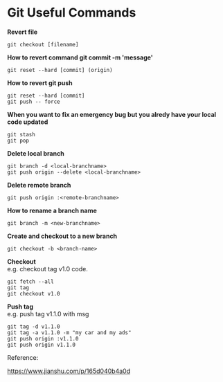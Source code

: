 # Git Useful Commands

**Revert file**  
```
git checkout [filename]
```

**How to revert command git commit -m 'message'**  
```
git reset --hard [commit] (origin)
```

**How to revert git push**  
```
git reset --hard [commit]
git push -- force
```

**When you want to fix an emergency bug but you alredy have your local code updated**  
```
git stash
git pop
```

**Delete local branch**  
```
git branch -d <local-branchname>
git push origin --delete <local-branchname>
```

**Delete remote branch**  
```
git push origin :<remote-branchname>
```

**How to rename a branch name**  
```
git branch -m <new-branchname>
```

**Create and checkout to a new branch**  
```
git checkout -b <branch-name>
```

**Checkout**  
e.g. checkout tag v1.0 code.
```
git fetch --all
git tag
git checkout v1.0
```

**Push tag**  
e.g. push tag v1.1.0 with msg 
```
git tag -d v1.1.0
git tag -a v1.1.0 -m "my car and my ads"
git push origin :v1.1.0
git push origin v1.1.0
```

 Reference:

 https://www.jianshu.com/p/165d040b4a0d
